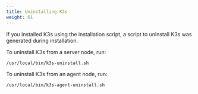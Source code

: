 ```yaml
---
title: Uninstalling K3s
weight: 61
---
```


If you installed K3s using the installation script, a script to uninstall K3s was generated during installation.

To uninstall K3s from a server node, run:

```
/usr/local/bin/k3s-uninstall.sh
```

To uninstall K3s from an agent node, run:

```
/usr/local/bin/k3s-agent-uninstall.sh
```